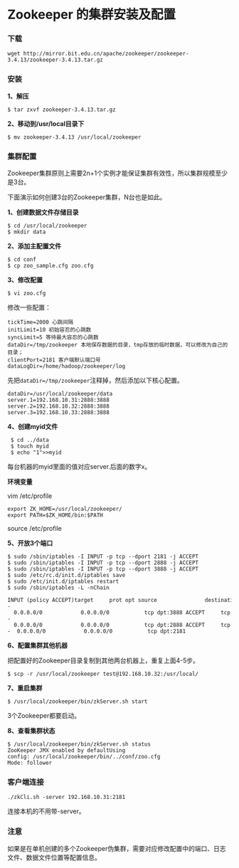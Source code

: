 # Zookeeper 的集群安装及配置

  

### 下载

```shell
wget http://mirror.bit.edu.cn/apache/zookeeper/zookeeper-3.4.13/zookeeper-3.4.13.tar.gz 
```

### 安装

**1、解压**

```shell
$ tar zxvf zookeeper-3.4.13.tar.gz
```

**2、移动到/usr/local目录下**

```shell
$ mv zookeeper-3.4.13 /usr/local/zookeeper
```

### 集群配置

Zookeeper集群原则上需要2n+1个实例才能保证集群有效性，所以集群规模至少是3台。

下面演示如何创建3台的Zookeeper集群，N台也是如此。

**1、创建数据文件存储目录**

```shell
$ cd /usr/local/zookeeper
$ mkdir data
```
**2、添加主配置文件**

```shell
$ cd conf
$ cp zoo_sample.cfg zoo.cfg
```
**3、修改配置**
```shell
$ vi zoo.cfg
```
修改一些配置：
```
tickTime=2000 心跳间隔 
initLimit=10 初始容忍的心跳数  
syncLimit=5 等待最大容忍的心跳数  
dataDir=/tmp/zookeeper 本地保存数据的目录，tmp存放的临时数据，可以修改为自己的目录；  
clientPort=2181 客户端默认端口号  
dataLogDir=/home/hadoop/zookeeper/log
```
先把`dataDir=/tmp/zookeeper`注释掉，然后添加以下核心配置。
```shell
dataDir=/usr/local/zookeeper/data
server.1=192.168.10.31:2888:3888
server.2=192.168.10.32:2888:3888
server.3=192.168.10.33:2888:3888
```
**4、创建myid文件**
```shell
 $ cd ../data
 $ touch myid
 $ echo "1">>myid
```
每台机器的myid里面的值对应server.后面的数字x。

**环境变量**

vim /etc/profile

```
export ZK_HOME=/usr/local/zookeeper/
export PATH=$ZK_HOME/bin:$PATH
```
source  /etc/profile

**5、开放3个端口**
```shell
$ sudo /sbin/iptables -I INPUT -p tcp --dport 2181 -j ACCEPT
$ sudo /sbin/iptables -I INPUT -p tcp --dport 2888 -j ACCEPT
$ sudo /sbin/iptables -I INPUT -p tcp --dport 3888 -j ACCEPT
$ sudo /etc/rc.d/init.d/iptables save
$ sudo /etc/init.d/iptables restart
$ sudo /sbin/iptables -L -nChain 

INPUT (policy ACCEPT)target     prot opt source               destination         ACCEPT     tcp  --  0.0.0.0/0            0.0.0.0/0           tcp dpt:3888 ACCEPT     tcp  --  0.0.0.0/0            0.0.0.0/0           tcp dpt:2888 ACCEPT     tcp  --  0.0.0.0/0            0.0.0.0/0           tcp dpt:2181
```
**6、配置集群其他机器**

把配置好的Zookeeper目录复制到其他两台机器上，重复上面4-5步。
```shell
$ scp -r /usr/local/zookeeper test@192.168.10.32:/usr/local/
```
**7、重启集群**
```shell
$ /usr/local/zookeeper/bin/zkServer.sh start
```
3个Zookeeper都要启动。

**8、查看集群状态**
```shell
$ /usr/local/zookeeper/bin/zkServer.sh status  
ZooKeeper JMX enabled by defaultUsing 
config: /usr/local/zookeeper/bin/../conf/zoo.cfg
Mode: follower
```
### 客户端连接
```shell
./zkCli.sh -server 192.168.10.31:2181
```
连接本机的不用带-server。

### 注意

如果是在单机创建的多个Zookeeper伪集群，需要对应修改配置中的端口、日志文件、数据文件位置等配置信息。
